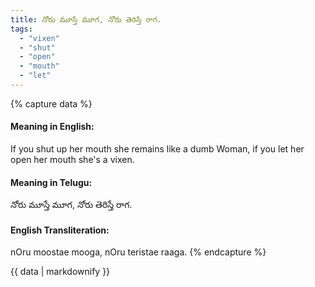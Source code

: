 ```yaml
---
title: నోరు మూస్తే మూగ, నోరు తెరిస్తే రాగ.
tags:
  - "vixen"
  - "shut"
  - "open"
  - "mouth"
  - "let"
---
```


{% capture data %}
#### Meaning in English:
If you shut up her mouth she remains like a dumb Woman, if you let her open her mouth she's a vixen.

#### Meaning in Telugu:
నోరు మూస్తే మూగ, నోరు తెరిస్తే రాగ.

#### English Transliteration:
nOru moostae mooga, nOru teristae raaga.
{% endcapture %}

{{ data | markdownify }}

